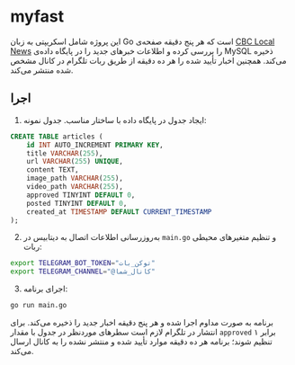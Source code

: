 # myfast

این پروژه شامل اسکریپتی به زبان Go است که هر پنج دقیقه صفحه‌ی [CBC Local News](https://www.cbc.ca/news/local) را بررسی کرده و اطلاعات خبرهای جدید را در پایگاه داده‌ی MySQL ذخیره می‌کند. همچنین اخبار تأیید شده را هر ده دقیقه از طریق ربات تلگرام در کانال مشخص شده منتشر می‌کند.

## اجرا

1. ایجاد جدول در پایگاه داده با ساختار مناسب. جدول نمونه:

```sql
CREATE TABLE articles (
    id INT AUTO_INCREMENT PRIMARY KEY,
    title VARCHAR(255),
    url VARCHAR(255) UNIQUE,
    content TEXT,
    image_path VARCHAR(255),
    video_path VARCHAR(255),
    approved TINYINT DEFAULT 0,
    posted TINYINT DEFAULT 0,
    created_at TIMESTAMP DEFAULT CURRENT_TIMESTAMP
);
```

2. به‌روزرسانی اطلاعات اتصال به دیتابیس در `main.go` و تنظیم متغیرهای محیطی ربات:

```bash
export TELEGRAM_BOT_TOKEN="توکن_بات"
export TELEGRAM_CHANNEL="@کانال_شما"
```

3. اجرای برنامه:

```bash
go run main.go
```

برنامه به صورت مداوم اجرا شده و هر پنج دقیقه اخبار جدید را ذخیره می‌کند. برای انتشار در تلگرام لازم است سطرهای موردنظر در جدول با مقدار `approved` برابر ۱ تنظیم شوند؛ برنامه هر ده دقیقه موارد تأیید شده و منتشر نشده را به کانال ارسال می‌کند.
